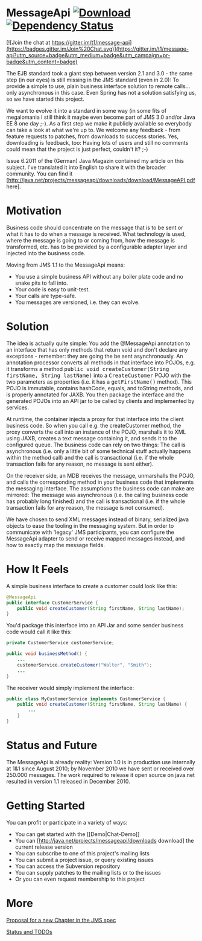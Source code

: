 # MessageApi [ ![Download](https://api.bintray.com/packages/t1/javaee-helpers/message-api/images/download.png) ](https://bintray.com/t1/javaee-helpers/message-api/_latestVersion) [![Dependency Status](https://www.versioneye.com/user/projects/53fb9c49e09da3d6e200066b/badge.svg?style=flat)](https://www.versioneye.com/user/projects/53fb9c49e09da3d6e200066b)

[![Join the chat at https://gitter.im/t1/message-api](https://badges.gitter.im/Join%20Chat.svg)](https://gitter.im/t1/message-api?utm_source=badge&utm_medium=badge&utm_campaign=pr-badge&utm_content=badge)

The EJB standard took a giant step between version 2.1 and 3.0 - the same step (in our eyes) is still missing in the JMS standard (even in 2.0): To provide a simple to use, plain business interface solution to remote calls... only asynchronous in this case. Even Spring has not a solution satisfying us, so we have started this project.

We want to evolve it into a standard in some way (in some fits of megalomania I still think it maybe even become part of JMS 3.0 and/or Java EE 8 one day ;-). As a first step we make it publicly available so everybody can take a look at what we're up to. We welcome any feedback - from feature requests to patches, from downloads to success stories. Yes, downloading is feedback, too: Having lots of users and still no comments could mean that the project is just perfect, couldn't it? ;-)

Issue 6.2011 of the (German) Java Magazin contained my article on this subject. I've translated it into English to share it with the broader community. You can find it [http://java.net/projects/messageapi/downloads/download/MessageAPI.pdf here].

# Motivation

Business code should concentrate on the message that is to be sent or what it has to do when a message is received. What technology is used, where the message is going to or coming from, how the message is transformed, etc. has to be provided by a configurable adapter layer and injected into the business code.

Moving from JMS 1.1 to the MessageApi means:

* You use a simple business API without any boiler plate code and no snake pits to fall into.
* Your code is easy to unit-test.
* Your calls are type-safe.
* You messages are versioned, i.e. they can evolve.

# Solution

The idea is actually quite simple: You add the @MessageApi annotation to an interface that has only methods that return void and don't declare any exceptions - remember: they are going the be sent asynchronously. An annotation processor converts all methods in that interface into POJOs, e.g. it transforms a method <tt>public void createCustomer(String firstName, String lastName)</tt> into a <tt>CreateCustomer</tt> POJO with the two parameters as properties (i.e. it has a <tt>getFirstName()</tt> method). This POJO is immutable, contains hashCode, equals, and toString methods, and is properly annotated for JAXB. You then package the interface and the generated POJOs into an API jar to be called by clients and implemented by services.

At runtime, the container injects a proxy for that interface into the client business code. So when you call e.g. the createCustomer method, the proxy converts the call into an instance of the POJO, marshalls it to XML using JAXB, creates a text message containing it, and sends it to the configured queue. The business code can rely on two things: The call is asynchronous (i.e. only a little bit of some technical stuff actually happens within the method call) and the call is transactional (i.e. if the whole transaction fails for any reason, no message is sent either).

On the receiver side, an MDB receives the message, unmarshalls the POJO, and calls the corresponding method in your business code that implements the messaging interface. The assumptions the business code can make are mirrored: The message was asynchronous (i.e. the calling business code has probably long finished) and the call is transactional (i.e. if the whole transaction fails for any reason, the message is not consumed).

We have chosen to send XML messages instead of binary, serialized java objects to ease the tooling in the messaging system. But in order to communicate with 'legacy' JMS participants, you can configure the MessageApi adapter to send or receive mapped messages instead, and how to exactly map the message fields.


# How It Feels

A simple business interface to create a customer could look like this:

```java
@MessageApi
public interface CustomerService {
    public void createCustomer(String firstName, String lastName);
}
```

You'd package this interface into an API Jar and some sender business code would call it like this:

```java
private CustomerService customerService;

public void businessMethod() {
    ...
    customerService.createCustomer("Walter", "Smith");
    ...
}
```

The receiver would simply implement the interface:

```java
public class MyCustomerService implements CustomerService {
    public void createCustomer(String firstName, String lastName) {
        ...
    }
}
```

# Status and Future

The MessageApi is already reality: Version 1.0 is in production use internally at 1&1 since August 2010; by November 2010 we have sent or received over 250.000 messages. The work required to release it open source on java.net resulted in version 1.1 released in December 2010.


# Getting Started

You can profit or participate in a variety of ways:

* You can get started with the [[Demo|Chat-Demo]]
* You can [http://java.net/projects/messageapi/downloads download] the current release version
* You can subscribe to one of this project's mailing lists
* You can submit a project issue, or query existing issues
* You can access the Subversion repository
* You can supply patches to the mailing lists or to the issues
* Or you can even request membership to this project


# More

[Proposal for a new Chapter in the JMS spec](doc/PROPOSAL.mediawiki)

[Status and TODOs](doc/STATUS.mediawiki)
